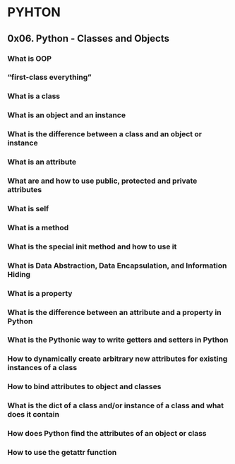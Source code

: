 # PYHTON
## 0x06. Python - Classes and Objects
### What is OOP
### “first-class everything”
### What is a class
### What is an object and an instance
### What is the difference between a class and an object or instance
### What is an attribute
### What are and how to use public, protected and private attributes
### What is self
### What is a method
### What is the special __init__ method and how to use it
### What is Data Abstraction, Data Encapsulation, and Information Hiding
### What is a property
### What is the difference between an attribute and a property in Python
### What is the Pythonic way to write getters and setters in Python
### How to dynamically create arbitrary new attributes for existing instances of a class
### How to bind attributes to object and classes
### What is the __dict__ of a class and/or instance of a class and what does it contain
### How does Python find the attributes of an object or class
### How to use the getattr function
